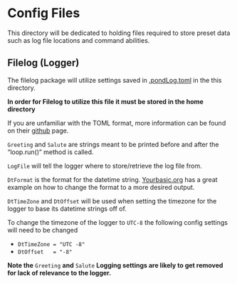 # Config Files

This directory will be dedicated to holding files required to store preset data such as log file locations and command abilities.

## Filelog (Logger)
The filelog package will utilize settings saved in [.pondLog.toml](https://github.com/Syssos/Go_Shell/blob/main/settings/cmds.toml) in the this directory.

**In order for Filelog to utilize this file it must be stored in the home directory**

If you are unfamiliar with the TOML format, more information can be found on their [github](https://github.com/toml-lang/toml) page.

`Greeting` and `Salute` are strings meant to be printed before and after the “loop.run()” method is called.

`LogFile` will tell the logger where to store/retrieve the log file from.

`DtFormat` is the format for the datetime string. [Yourbasic.org](https://yourbasic.org/golang/format-parse-string-time-date-example/) has a great example on how to change the format to a more desired output.

`DtTimeZone` and `DtOffset` will be used when setting the timezone for the logger to base its datetime strings off of.

To change the timezone of the logger to `UTC-8` the following config settings will need to be changed
  - `DtTimeZone = "UTC -8"`
  - `DtOffset   = "-8"`

**Note the** `Greeting` **and** `Salute` **Logging settings are likely to get removed for lack of relevance to the logger.**
